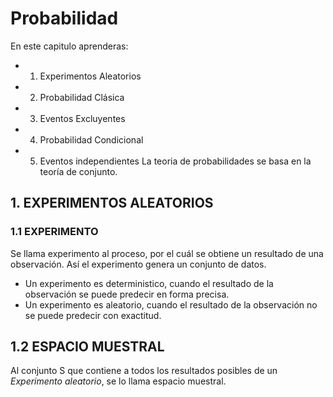 # Probabilidad
En este capitulo aprenderas:
* 1. Experimentos Aleatorios
* 2. Probabilidad Clásica
* 3. Eventos Excluyentes
* 4. Probabilidad Condicional
* 5. Eventos independientes
La teoria de probabilidades se basa en la teoría de conjunto.
## 1. EXPERIMENTOS ALEATORIOS
### 1.1 EXPERIMENTO
Se llama experimento al proceso, por el cuál se obtiene un resultado de una observación. Así el experimento genera un conjunto de datos.
 * Un experimento es deterministico, cuando el resultado de la observación se puede predecir en forma precisa.
 * Un experimento es aleatorio, cuando el resultado de la observación no se puede predecir con exactitud.
 ## 1.2 ESPACIO MUESTRAL
 Al conjunto S que contiene a todos los resultados posibles de un *Experimento aleatorio*, se lo llama espacio muestral.
 
